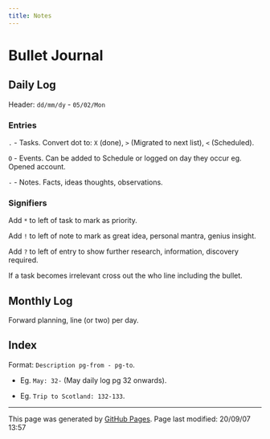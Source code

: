```yaml
---
title: Notes
---
```

# Bullet Journal

## Daily Log

Header: `dd/mm/dy` - `05/02/Mon`

### Entries

`.` - Tasks.  Convert dot to: `X` (done), `>` (Migrated to next list), `<` (Scheduled).

`O` -  Events.  Can be added to Schedule or logged on day they occur eg. Opened account.

`-` -  Notes.  Facts, ideas thoughts, observations.

### Signifiers

Add `*` to left of task to mark as priority.

Add `!` to left of note to mark as great idea, personal mantra, genius insight.

Add `?` to left of entry to show further research, information, discovery required.

If a task becomes irrelevant cross out the who line including the bullet.

## Monthly Log

Forward planning, line (or two) per day.

## Index

Format: `Description pg-from - pg-to`.

-  Eg. `May: 32-` (May daily log pg 32 onwards).

-  Eg. `Trip to Scotland: 132-133`.
<hr>
<p class="pagedate">This page was generated by <a href=".">GitHub Pages</a>.  Page last modified: 20/09/07 13:57</p>
